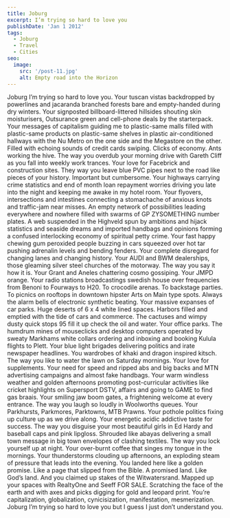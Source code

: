 ```yaml
---
title: Joburg
excerpt: I’m trying so hard to love you
publishDate: 'Jan 1 2012'
tags:
  - Joburg
  - Travel
  - Cities
seo:
  image:
    src: '/post-11.jpg'
    alt: Empty road into the Horizon
---
```



Joburg I’m trying so hard to love you. Your tuscan vistas backdropped by powerlines and jacaranda branched forests bare and empty-handed during dry winters. Your signposted billboard-littered hillsides shouting skin moisturisers, Outsurance green and cell-phone deals by the starterpack. Your messages of capitalism guiding me to plastic-same malls filled with plastic-same products on plastic-same shelves in plastic air-conditioned hallways with the Nu Metro on the one side and the Megastore on the other. Filled with echoing sounds of credit cards swiping. Clicks of economy. Ants working the hive. The way you overdub your morning drive with Gareth Cliff as you fall into weekly work trances. Your love for Facebrick and construction sites. They way you leave blue PVC pipes next to the road like pieces of your history. Important but cumbersome. Your highways carrying crime statistics and end of month loan repayment worries driving you late into the night and keeping me awake in my hotel room. Your flyovers, intersections and intestines connecting a stomachache of anxious knots and traffic-jam near misses. An empty network of possibilities leading everywhere and nowhere filled with swarms of GP ZYSOMETHING number plates. A web suspended in the Highveld spun by ambitions and hijack statistics and seaside dreams and imported handbags and opinions forming a confused interlocking economy of spiritual petty crime. Your fast happy chewing gum peroxided people buzzing in cars squeezed over hot tar pushing adrenalin levels and bending fenders. Your complete disregard for changing lanes and changing history. Your AUDI and BWM dealerships, those gleaming silver steel churches of the motorway. The way you say it how it is. Your Grant and Aneles chattering cosmo gossiping. Your JMPD orange. Your radio stations broadcastings swedish house over frequencies from Benoni to Fourways to H20. To crocodile arenas. To backstage parties. To picnics on rooftops in downtown hipster Arts on Main type spots. Always the alarm bells of electronic synthetic beating. Your massive expanses of car parks. Huge deserts of 6 x 4 white lined spaces. Harbors filled and emptied with the tide of cars and commerce. The cactuses and wimpy dusty quick stops 95 fill it up check the oil and water. Your office parks. The humdrum mines of mouseclicks and desktop computers operated by sweaty Markhams white collars ordering and inboxing and booking Kulula flights to Plett. Your blue light brigades delivering politics and irate newspaper headlines. You wardrobes of khaki and dragon inspired kitsch. The way you like to water the lawn on Saturday mornings. Your love for supplements. Your need for speed and ripped abs and big backs and MTN advertising campaigns and almost fake handbags. Your warm windless weather and golden afternoons promoting post-curricular activities like cricket highlights on Supersport DSTV, affairs and going to GAME to find gas braais. Your smiling jaw boom gates, a frightening welcome at every entrance. The way you laugh so loudly in Woolworths queues. Your Parkhursts, Parkmores, Parktowns, MTB Prawns. Your pothole politics fixing up culture up as we drive along. Your energetic acidic addictive taste for success. The way you disguise your most beautiful girls in Ed Hardy and baseball caps and pink lipgloss. Shrouded like abayas delivering a small town message in big town envelopes of clashing textiles. The way you lock yourself up at night. Your over-burnt coffee that singes my tongue in the mornings.  Your thunderstorms clouding up afternoons, an exploding steam of pressure that leads into the evening. You landed here like a golden promise. Like a page that slipped from the Bible. A promised land. Like God’s land. And you claimed up stakes of the Witwatersrand. Mapped up your spaces with RealtyOne and Seeff FOR SALE. Scratching the face of the earth and with axes and picks digging for gold and leopard print. You’re capitalization, globalization, cynicisization, manifestation, mesmerization. Joburg I’m trying so hard to love you but I guess I just don’t understand you.